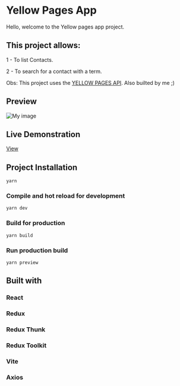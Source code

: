 # Yellow Pages App

Hello, welcome to the Yellow pages app project.

## This project allows:

1 - To list Contacts.

2 - To search for a contact with a term.

Obs: This project uses the [YELLOW PAGES API](https://github.com/DanielLCintra/api-yellow-pages). Also builted by me ;)

## Preview

![My image](https://daniellcintra.github.io/yellow_pages_preview.png)

## Live Demonstration

[View](https://app-yellow-pages.herokuapp.com/)

## Project Installation

```
yarn
```

### Compile and hot reload for development

```
yarn dev
```

### Build for production

```
yarn build
```

### Run production build

```
yarn preview
```

## Built with

### React

### Redux

### Redux Thunk

### Redux Toolkit

### Vite

### Axios
